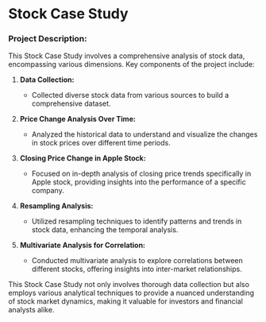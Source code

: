 # Stock Case Study

### Project Description:

This Stock Case Study involves a comprehensive analysis of stock data, encompassing various dimensions. Key components of the project include:

1. **Data Collection:**
   - Collected diverse stock data from various sources to build a comprehensive dataset.

2. **Price Change Analysis Over Time:**
   - Analyzed the historical data to understand and visualize the changes in stock prices over different time periods.

3. **Closing Price Change in Apple Stock:**
   - Focused on in-depth analysis of closing price trends specifically in Apple stock, providing insights into the performance of a specific company.

4. **Resampling Analysis:**
   - Utilized resampling techniques to identify patterns and trends in stock data, enhancing the temporal analysis.

5. **Multivariate Analysis for Correlation:**
   - Conducted multivariate analysis to explore correlations between different stocks, offering insights into inter-market relationships.

This Stock Case Study not only involves thorough data collection but also employs various analytical techniques to provide a nuanced understanding of stock market dynamics, making it valuable for investors and financial analysts alike.
